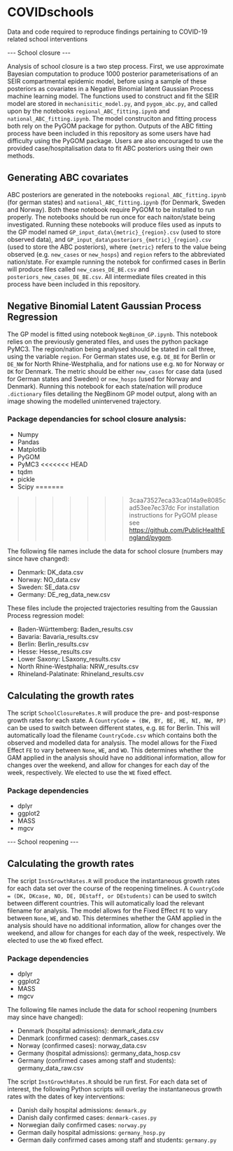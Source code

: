 ﻿# COVIDschools
Data and code required to reproduce findings pertaining to COVID-19 related school interventions

--- School closure ---



Analysis of school closure is a two step process. First, we use approximate Bayesian computation to produce 1000 posterior parameterisations of an SEIR compartmental epidemic model, before using a sample of these posteriors as covariates in a Negative Binomial latent Gaussian Process machine learning model. The functions used to construct and fit the SEIR model are stored in `mechanisitic_model.py`, and `pygom_abc.py`, and called upon by the notebooks `regional_ABC_fitting.ipynb` and `national_ABC_fitting.ipynb`. The model construciton and fitting process both rely on the PyGOM package for python. Outputs of the ABC fitting process have been included in this repository as some users have had difficulty using the PyGOM package. Users are also encouraged to use the provided case/hospitalisation data to fit ABC posteriors using their own methods.


## Generating ABC covariates


ABC posteriors are generated in the notebooks `regional_ABC_fitting.ipynb` (for german states) and `national_ABC_fitting.ipynb` (for Denmark, Sweden and Norway). Both these notebook require PyGOM to be installed to run properly. The notebooks should be run once for each naiton/state being investigated. Running these notebooks will produce files used as inputs to the GP model named `GP_input_data\{metric}_{region}.csv` (used to store observed data), and `GP_input_data\posteriors_{metric}_{region}.csv` (used to store the ABC posteriors), where `{metric}` refers to the value being observed (e.g. `new_cases` or `new_hosps`) and `region` refers to the abbreviated nation/state. For example running the notebok for confirmed cases in Berlin will produce files called `new_cases_DE_BE.csv` and `posteriors_new_cases_DE_BE.csv`. All intermediate files created in this process have been included in this repository. 


## Negative Binomial Latent Gaussian Process Regression


The GP model is fitted using notebook `NegBinom_GP.ipynb`. This notebook relies on the previously generated files, and uses the python package PyMC3. The region/nation being analysed should be stated in call three, using the variable `region`. For German states use, e.g. `DE_BE` for Berlin or `DE_NW` for North Rhine-Westphalia, and for nations use e.g. `NO` for Norway or `DK` for Denmark. The metric should be either `new_cases` for case data (used for German states and Sweden) or `new_hosps` (used for Norway and Denmark). Running this notebook for each state/nation will produce `.dictionary` files detailing the NegBinom GP model output, along with an image showing the modelled unintervened trajectory. 

### Package dependancies for school closure analysis:
- Numpy
- Pandas
- Matplotlib
- PyGOM
- PyMC3
<<<<<<< HEAD
- tqdm
- pickle
- Scipy
=======

>>>>>>> 3caa73527eca33ca014a9e8085cad53ee7ec37dc
For installation instructions for PyGOM please see https://github.com/PublicHealthEngland/pygom. 

The following file names include the data for school closure (numbers may since have changed):
- Denmark: DK_data.csv
- Norway: NO_data.csv
- Sweden: SE_data.csv
- Germany: DE_reg_data_new.csv

These files include the projected trajectories resulting from the Gaussian Process regression model:
- Baden-Württemberg: Baden_results.csv
- Bavaria: Bavaria_results.csv
- Berlin: Berlin_results.csv
- Hesse: Hesse_results.csv
- Lower Saxony: LSaxony_results.csv
- North Rhine-Westphalia: NRW_results.csv
- Rhineland-Palatinate: Rhineland_results.csv

## Calculating the growth rates
The script `SchoolClosureRates.R` will produce the pre- and post-response growth rates for each state. A `CountryCode = (BW, BY, BE, HE, NI, NW, RP)` can be used to switch between different states, e.g. `BE` for Berlin. This will automatically load the filename `CountryCode.csv` which contains both the observed and modelled data for analysis. 
The model allows for the Fixed Effect `FE` to vary between `None`, `WE`, and `WD`. This determines whether the GAM applied in the analysis should have no additional information, allow for changes over the weekend, and allow for changes for each day of the week, respectively. We elected to use the `WE` fixed effect.

### Package dependencies
- dplyr
- ggplot2
- MASS
- mgcv

--- School reopening ---

## Calculating the growth rates
The script `InstGrowthRates.R` will produce the instantaneous growth rates for each data set over the course of the reopening timelines. A `CountryCode = (DK, DKcase, NO, DE, DEstaff, or DEstudents)` can be used to switch between different countries. This will automatically load the relevant filename for analysis. 
The model allows for the Fixed Effect `FE` to vary between `None`, `WE`, and `WD`. This determines whether the GAM applied in the analysis should have no additional information, allow for changes over the weekend, and allow for changes for each day of the week, respectively. We elected to use the `WD` fixed effect.

### Package dependencies
- dplyr
- ggplot2
- MASS
- mgcv

The following file names include the data for school reopening (numbers may since have changed):
- Denmark (hospital admissions): denmark_data.csv
- Denmark (confirmed cases): denmark_cases.csv
- Norway (confirmed cases): norway_data.csv
- Germany (hospital admissions): germany_data_hosp.csv
- Germany (confirmed cases among staff and students): germany_data_raw.csv

The script `InstGrowthRates.R` should be run first. For each data set of interest, the following Python scripts will overlay the instantaneous growth rates with the dates of key interventions:
- Danish daily hospital admissions: `denmark.py`
- Danish daily confirmed cases: `denmark-cases.py`
- Norwegian daily confirmed cases: `norway.py`
- German daily hospital admissions: `germany_hosp.py`
- German daily confirmed cases among staff and students: `germany.py`
